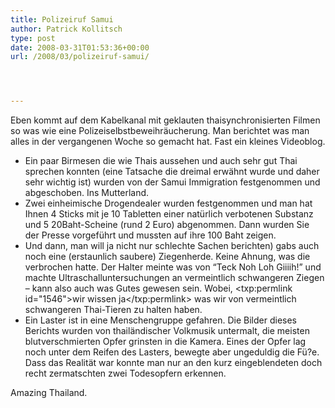 ```yaml
---
title: Polizeiruf Samui
author: Patrick Kollitsch
type: post
date: 2008-03-31T01:53:36+00:00
url: /2008/03/polizeiruf-samui/




---
```

Eben kommt auf dem Kabelkanal mit geklauten thaisynchronisierten Filmen so was wie eine Polizeiselbstbeweihräucherung. Man berichtet was man alles in der vergangenen Woche so gemacht hat. Fast ein kleines Videoblog. 

  * Ein paar Birmesen die wie Thais aussehen und auch sehr gut Thai sprechen konnten (eine Tatsache die dreimal erwähnt wurde und daher sehr wichtig ist) wurden von der Samui Immigration festgenommen und abgeschoben. Ins Mutterland.
  * Zwei einheimische Drogendealer wurden festgenommen und man hat Ihnen 4 Sticks mit je 10 Tabletten einer natürlich verbotenen Substanz und 5 20Baht-Scheine (rund 2 Euro) abgenommen. Dann wurden Sie der Presse vorgeführt und mussten auf ihre 100 Baht zeigen.
  * Und dann, man will ja nicht nur schlechte Sachen berichten) gabs auch noch eine (erstaunlich saubere) Ziegenherde. Keine Ahnung, was die verbrochen hatte. Der Halter meinte was von &#8220;Teck Noh Loh Giiiih!&#8221; und machte Ultraschalluntersuchungen an vermeintlich schwangeren Ziegen &#8211; kann also auch was Gutes gewesen sein. Wobei, <txp:permlink id="1546">wir wissen ja</txp:permlink> was wir von vermeintlich schwangeren Thai-Tieren zu halten haben.
  * Ein Laster ist in eine Menschengruppe gefahren. Die Bilder dieses Berichts wurden von thailändischer Volkmusik untermalt, die meisten blutverschmierten Opfer grinsten in die Kamera. Eines der Opfer lag noch unter dem Reifen des Lasters, bewegte aber ungeduldig die Fü?e. Dass das Realität war konnte man nur an den kurz eingeblendeten doch recht zermatschten zwei Todesopfern erkennen.

Amazing Thailand.
